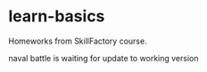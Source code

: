 # learn-basics

Homeworks from SkillFactory course.

naval battle is waiting for update to working version